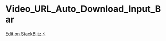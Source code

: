 # Video_URL_Auto_Download_Input_Bar

[Edit on StackBlitz ⚡️](https://stackblitz.com/edit/react-lxkilw)